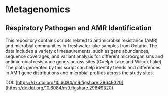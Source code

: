 # Metagenomics
## Respiratory Pathogen and AMR Identification

This repository contains scripts related to antimicrobial resistance (AMR) and microbial communities in freshwater lake samples from Ontario. The data includes a variety of measurements, such as gene abundances, sequence coverages, and variant analysis for different microorganisms and antimicrobial resistance genes across sites (Guelph Lake and Wilcox Lake). The plots generated by this script can help identify trends and differences in AMR gene distributions and microbial profiles across the study sites. 

DOI: [https://dx.doi.org/10.6084/m9.figshare.29649320] (https://dx.doi.org/10.6084/m9.figshare.29649320)
